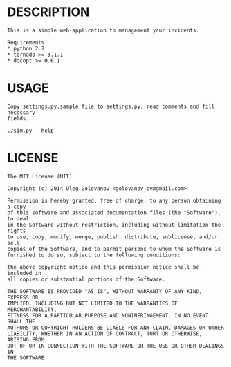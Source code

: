 # DESCRIPTION
    This is a simple web-application to management your incidents.

    Requirements:
    * python 2.7
    * tornado >= 3.1.1
    * docopt >= 0.6.1

# USAGE
    Copy settings.py.sample file to settings.py, read comments and fill necessary
    fields.

    ./sim.py --help

# LICENSE

    The MIT License (MIT)

    Copyright (c) 2014 Oleg Golovanov <golovanov.ov@gmail.com>

    Permission is hereby granted, free of charge, to any person obtaining a copy
    of this software and associated documentation files (the "Software"), to deal
    in the Software without restriction, including without limitation the rights
    to use, copy, modify, merge, publish, distribute, sublicense, and/or sell
    copies of the Software, and to permit persons to whom the Software is
    furnished to do so, subject to the following conditions:

    The above copyright notice and this permission notice shall be included in
    all copies or substantial portions of the Software.

    THE SOFTWARE IS PROVIDED "AS IS", WITHOUT WARRANTY OF ANY KIND, EXPRESS OR
    IMPLIED, INCLUDING BUT NOT LIMITED TO THE WARRANTIES OF MERCHANTABILITY,
    FITNESS FOR A PARTICULAR PURPOSE AND NONINFRINGEMENT. IN NO EVENT SHALL THE
    AUTHORS OR COPYRIGHT HOLDERS BE LIABLE FOR ANY CLAIM, DAMAGES OR OTHER
    LIABILITY, WHETHER IN AN ACTION OF CONTRACT, TORT OR OTHERWISE, ARISING FROM,
    OUT OF OR IN CONNECTION WITH THE SOFTWARE OR THE USE OR OTHER DEALINGS IN
    THE SOFTWARE.
